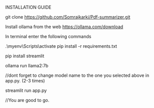 INSTALLATION GUIDE

git clone https://github.com/Somrajkarki/Pdf-summarizer.git

Install ollama from the web 
https://ollama.com/download

In terminal enter the following commands

.\myenv\Scripts\activate 
pip install -r requirements.txt

pip install streamlit

ollama run llama2:7b

//dont forget to change model name to the one you selected above in app.py. (2-3 times)

streamlit run app.py

//You are good to go.

